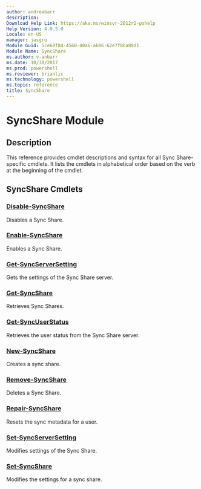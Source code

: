 ```yaml
---
author: andreabarr
description: 
Download Help Link: https://aka.ms/winsvr-2012r2-pshelp
Help Version: 4.0.5.0
Locale: en-US
manager: jasgro
Module Guid: 5ce60f84-4560-40a6-ab86-62e7f8ba89d1
Module Name: SyncShare
ms.author: v-anbarr
ms.date: 10/30/2017
ms.prod: powershell
ms.reviewer: brianlic
ms.technology: powershell
ms.topic: reference
title: SyncShare
---
```


# SyncShare Module
## Description
This reference provides cmdlet descriptions and syntax for all Sync Share-specific cmdlets. It lists the cmdlets in alphabetical order based on the verb at the beginning of the cmdlet.

## SyncShare Cmdlets
### [Disable-SyncShare](./Disable-SyncShare.md)
Disables a Sync Share.

### [Enable-SyncShare](./Enable-SyncShare.md)
Enables a Sync Share.

### [Get-SyncServerSetting](./Get-SyncServerSetting.md)
Gets the settings of the Sync Share server.

### [Get-SyncShare](./Get-SyncShare.md)
Retrieves  Sync Shares.

### [Get-SyncUserStatus](./Get-SyncUserStatus.md)
Retrieves the user status from the Sync Share server.

### [New-SyncShare](./New-SyncShare.md)
Creates a sync share.

### [Remove-SyncShare](./Remove-SyncShare.md)
Deletes a Sync Share.

### [Repair-SyncShare](./Repair-SyncShare.md)
Resets the sync metadata for a user.

### [Set-SyncServerSetting](./Set-SyncServerSetting.md)
Modifies settings of the Sync Share.

### [Set-SyncShare](./Set-SyncShare.md)
Modifies the settings for a sync share.


